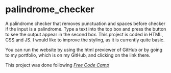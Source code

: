 # palindrome_checker

A palindrome checker that removes punctuation and spaces before checker if the input is a palindrome. Type a text into the top box and press the button to see the output appear in the second box.
This project is coded in HTML, CSS and JS.
I would like to improve the styling, as it is currently quite basic.

You can run the website by using the html previewer of GitHub or by going to my portfolio, which is on my GitHub, and clicking on the link there.

This project was done following _[Free Code Camp](https://www.freecodecamp.org)_